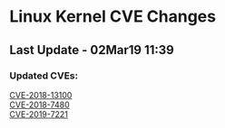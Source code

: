 
# **Linux Kernel CVE Changes**

## Last Update - 02Mar19 11:39

### **Updated CVEs:**

[CVE-2018-13100](cves/CVE-2018-13100)  
[CVE-2018-7480](cves/CVE-2018-7480)  
[CVE-2019-7221](cves/CVE-2019-7221)  
